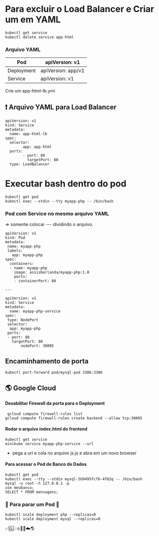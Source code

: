  # Para excluir o Load Balancer e Criar um em YAML
 	kubectl get service
  	kubectl delete service app-html
### Arquivo YAML
| Pod | apiVersion: v1 |
|-|-|
| Deployment | apiVersion: app/v1 |
| Service    | apiVersion: v1     |
 Crie um app-html-lb.yml
 ## ❗️ Arquivo YAML para Load Balancer
	apiVersion: v1
	kind: Service
	metadata: 
  	  name: app-html-lb
	spec:
  	  selector:
    	    app: app-html
  	  ports:
    	    - port: 80
      	      targetPort: 80
 	  type: LoadBalancer
# Executar bash dentro do pod
	kubectl get pod
	kubectl exec --stdin --tty myapp-php -- /bin/bash
 ### Pod com Service no mesmo arquivo YAML
 => somente colocar --- dividindo o arquivo.
 
 	apiVersion: v1
	kind: Pod
	metadata:
 	 name: myapp-php
 	 labels:
 	   app: myapp-php
	spec:
	  containers:
	  - name: myapp-php
	    image: assisberlanda/myapp-php:1.0
	    ports:
	    - containerPort: 80

	---

	apiVersion: v1
	kind: Service
	metadata:
	  name: myapp-php-service
	spec:
 	 type: NodePort
 	 selector:
  	  app: myapp-php
 	 ports:
   	 - port: 80
   	   targetPort: 80
    	   nodePort: 30005
## Encaminhamento de porta
	kubectl port-forward pod/mysql-pod 3306:3306
## 🌎 Google Cloud
#### Desabilitar Firewall da porta para o Deployment
	 gcloud compute firewall-rules list
 	gcloud compute firewall-rules create backend --allow tcp:30005
#### Rodar o arquivo index.html do frontend
    kubectl get service
    minikube service myapp-php-service --url
- pega a url e cola no arquivo js.js e abra em um novo browser
#### Para acessar o Pod de Banco de Dados
    kubectl get pod
    kubectl exec --tty --stdin mysql-5b9495fcf6-4f82q -- /bin/bash
    mysql -u root -h 127.0.0.1 -p
    use meubanco;
    SELECT * FROM mensagens;
### 📌 Para parar um Pod 📌
    kubectl scale deployment php --replicas=0
    kubectl scale deployment mysql --replicas=0
    
✅🆑💡❇️📌🧩☁️🌎
